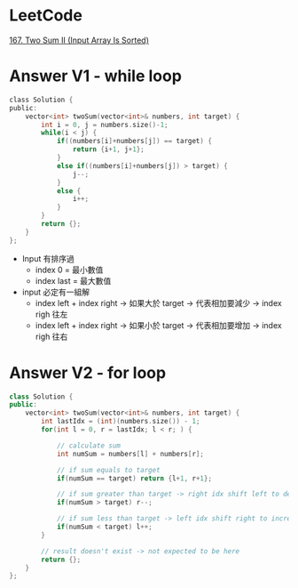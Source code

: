 # LeetCode
[167. Two Sum II (Input Array Is Sorted)](https://leetcode.com/problems/two-sum-ii-input-array-is-sorted/)

# Answer V1 - while loop
```C
class Solution {
public:
    vector<int> twoSum(vector<int>& numbers, int target) {
        int i = 0, j = numbers.size()-1;
        while(i < j) {
            if((numbers[i]+numbers[j]) == target) {
                return {i+1, j+1};
            }
            else if((numbers[i]+numbers[j]) > target) {
                j--;
            }
            else {
                i++;
            }
        }
        return {};
    }
};
```
- Input 有排序過
	- index 0 = 最小數值
	- index last = 最大數值
- input 必定有一組解
	- index left + index right -> 如果大於 target -> 代表相加要減少 -> index righ 往左
	- index left + index right -> 如果小於 target -> 代表相加要增加 -> index righ 往右

# Answer V2 - for loop
```Cpp
class Solution {
public:
    vector<int> twoSum(vector<int>& numbers, int target) {
        int lastIdx = (int)(numbers.size()) - 1;
        for(int l = 0, r = lastIdx; l < r; ) {

            // calculate sum
            int numSum = numbers[l] + numbers[r];

            // if sum equals to target
            if(numSum == target) return {l+1, r+1};

            // if sum greater than target -> right idx shift left to decrease sum
            if(numSum > target) r--;

            // if sum less than target -> left idx shift right to increase sum
            if(numSum < target) l++;
        }

        // result doesn't exist -> not expected to be here
        return {};
    }
};
```

